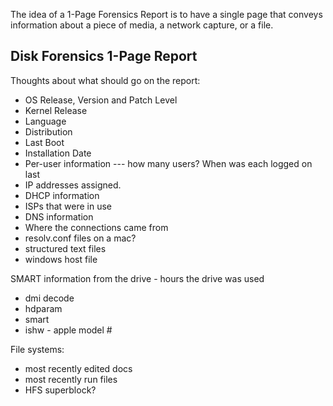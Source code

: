 The idea of a 1-Page Forensics Report is to have a single page that
conveys information about a piece of media, a network capture, or a
file.

## Disk Forensics 1-Page Report

Thoughts about what should go on the report:

- OS Release, Version and Patch Level
- Kernel Release
- Language
- Distribution
- Last Boot
- Installation Date
- Per-user information --- how many users? When was each logged on last
- IP addresses assigned.
- DHCP information
- ISPs that were in use
- DNS information
- Where the connections came from
- resolv.conf files on a mac?
- structured text files
- windows host file

SMART information from the drive - hours the drive was used

- dmi decode
- hdparam
- smart
- ishw - apple model \#

File systems:

- most recently edited docs
- most recently run files
- HFS superblock?